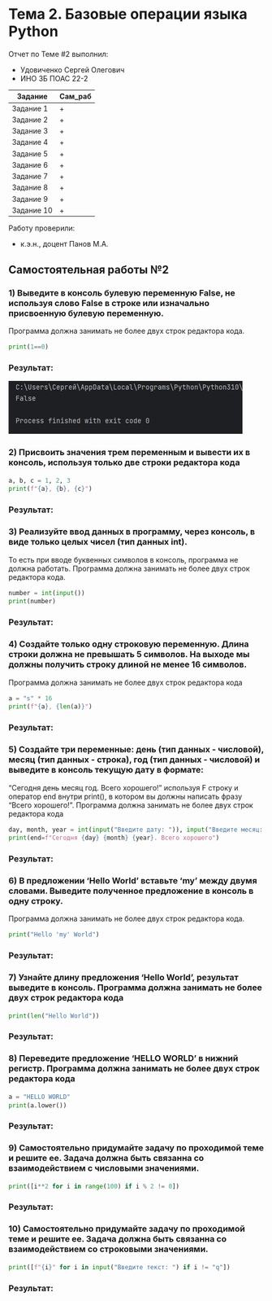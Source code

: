 # Тема 2. Базовые операции языка Python
Отчет по Теме #2 выполнил:
- Удовиченко Сергей Олегович
- ИНО ЗБ ПОАС 22-2

| Задание | Сам_раб |
| ------ | ------ |
| Задание 1 | + |
| Задание 2 | + |
| Задание 3 | + |
| Задание 4 | + |
| Задание 5 | + |
| Задание 6 | + |
| Задание 7 | + |
| Задание 8 | + |
| Задание 9 | + |
| Задание 10 | + |

Работу проверили:
- к.э.н., доцент Панов М.А.
## Самостоятельная работы №2

### 1) Выведите в консоль булевую переменную False, не используя слово False в строке или изначально присвоенную булевую переменную.
Программа должна занимать не более двух строк редактора кода.

```python
print(1==0)
```
### Результат:
  ![Меню](https://github.com/SergUdav/PI/blob/LR2/pic/1.png)

### 2) Присвоить значения трем переменным и вывести их в консоль, используя только две строки редактора кода

```python
a, b, c = 1, 2, 3
print(f"{a}, {b}, {c}")
```
### Результат:

### 3) Реализуйте ввод данных в программу, через консоль, в виде только целых чисел (тип данных int). 
То есть при вводе буквенных символов в консоль, программа не должна работать. Программа должна занимать не более двух строк редактора кода.

```python
number = int(input())
print(number)
```
### Результат:

### 4) Создайте только одну строковую переменную. Длина строки должна не превышать 5 символов. На выходе мы должны получить строку длиной не менее 16 символов. 
Программа должна занимать не более двух строк редактора кода

```python
a = "s" * 16
print(f"{a}, {len(a)}")
```
### Результат:

### 5) Создайте три переменные: день (тип данных - числовой), месяц (тип данных - строка), год (тип данных - числовой) и выведите в консоль текущую дату в формате: 
“Сегодня день месяц год. Всего хорошего!” используя F строку и оператор end внутри print(), в котором вы должны написать фразу “Всего хорошего!”. 
Программа должна занимать не более двух строк редактора кода

```python
day, month, year = int(input("Введите дату: ")), input("Введите месяц: "), int(input("Введите год: "))
print(end=f"Сегодня {day} {month} {year}. Всего хорошего")
```
### Результат:

### 6) В предложении ‘Hello World’ вставьте ‘my’ между двумя словами. Выведите полученное предложение в консоль в одну строку. 
Программа должна занимать не более двух строк редактора кода.

```python
print("Hello 'my' World")
```
### Результат:

### 7) Узнайте длину предложения ‘Hello World’, результат выведите в консоль. Программа должна занимать не более двух строк редактора кода

```python
print(len("Hello World"))
```
### Результат:

### 8) Переведите предложение ‘HELLO WORLD’ в нижний регистр. Программа должна занимать не более двух строк редактора кода

```python
a = "HELLO WORLD"
print(a.lower())
```
### Результат:

### 9) Самостоятельно придумайте задачу по проходимой теме и решите ее. Задача должна быть связанна со взаимодействием с числовыми значениями.

```python
print([i**2 for i in range(100) if i % 2 != 0])
```
### Результат:

### 10) Самостоятельно придумайте задачу по проходимой теме и решите ее. Задача должна быть связанна со взаимодействием со строковыми значениями.

```python
print([f"{i}" for i in input("Введите текст: ") if i != "q"])
```
### Результат:
